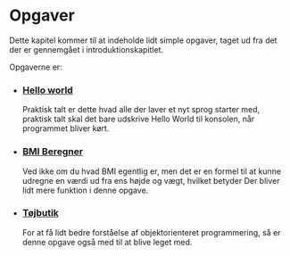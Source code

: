 # Opgaver

  Dette kapitel kommer til at indeholde lidt simple opgaver, taget ud fra det der er gennemgået i introduktionskapitlet.
  
  Opgaverne er:
  * ### [Hello world](https://github.com/Laustrup/Elias/2-Opgaver/Hello_World)
    Praktisk talt er dette hvad alle der laver et nyt sprog starter med, praktisk talt skal det bare udskrive Hello World til konsolen, når programmet bliver kørt.

  * ### [BMI Beregner](https://github.com/Laustrup/Elias/2-Opgaver/BMI_Beregner)
    Ved ikke om du hvad BMI egentlig er, men det er en formel til at kunne udregne en værdi ud fra ens højde og vægt, hvilket betyder Der bliver lidt mere funktion i denne opgave.

  * ### [Tøjbutik](https://github.com/Laustrup/Elias/2-Opgaver/Tøjbutik)
    For at få lidt bedre forståelse af objektorienteret programmering, så er denne opgave også med til at blive leget med.